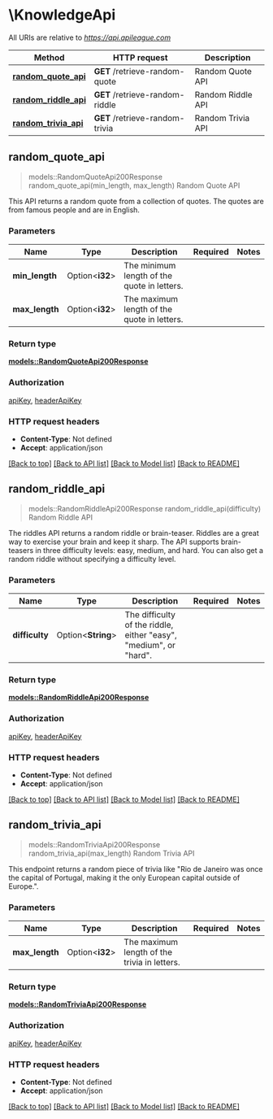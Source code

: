 # \KnowledgeApi

All URIs are relative to *https://api.apileague.com*

Method | HTTP request | Description
------------- | ------------- | -------------
[**random_quote_api**](KnowledgeApi.md#random_quote_api) | **GET** /retrieve-random-quote | Random Quote API
[**random_riddle_api**](KnowledgeApi.md#random_riddle_api) | **GET** /retrieve-random-riddle | Random Riddle API
[**random_trivia_api**](KnowledgeApi.md#random_trivia_api) | **GET** /retrieve-random-trivia | Random Trivia API



## random_quote_api

> models::RandomQuoteApi200Response random_quote_api(min_length, max_length)
Random Quote API

This API returns a random quote from a collection of quotes. The quotes are from famous people and are in English.

### Parameters


Name | Type | Description  | Required | Notes
------------- | ------------- | ------------- | ------------- | -------------
**min_length** | Option<**i32**> | The minimum length of the quote in letters. |  |
**max_length** | Option<**i32**> | The maximum length of the quote in letters. |  |

### Return type

[**models::RandomQuoteApi200Response**](randomQuoteAPI_200_response.md)

### Authorization

[apiKey](../README.md#apiKey), [headerApiKey](../README.md#headerApiKey)

### HTTP request headers

- **Content-Type**: Not defined
- **Accept**: application/json

[[Back to top]](#) [[Back to API list]](../README.md#documentation-for-api-endpoints) [[Back to Model list]](../README.md#documentation-for-models) [[Back to README]](../README.md)


## random_riddle_api

> models::RandomRiddleApi200Response random_riddle_api(difficulty)
Random Riddle API

The riddles API returns a random riddle or brain-teaser. Riddles are a great way to exercise your brain and keep it sharp. The API supports brain-teasers in three difficulty levels: easy, medium, and hard. You can also get a random riddle without specifying a difficulty level.

### Parameters


Name | Type | Description  | Required | Notes
------------- | ------------- | ------------- | ------------- | -------------
**difficulty** | Option<**String**> | The difficulty of the riddle, either \"easy\", \"medium\", or \"hard\". |  |

### Return type

[**models::RandomRiddleApi200Response**](randomRiddleAPI_200_response.md)

### Authorization

[apiKey](../README.md#apiKey), [headerApiKey](../README.md#headerApiKey)

### HTTP request headers

- **Content-Type**: Not defined
- **Accept**: application/json

[[Back to top]](#) [[Back to API list]](../README.md#documentation-for-api-endpoints) [[Back to Model list]](../README.md#documentation-for-models) [[Back to README]](../README.md)


## random_trivia_api

> models::RandomTriviaApi200Response random_trivia_api(max_length)
Random Trivia API

This endpoint returns a random piece of trivia like \"Rio de Janeiro was once the capital of Portugal, making it the only European capital outside of Europe.\".

### Parameters


Name | Type | Description  | Required | Notes
------------- | ------------- | ------------- | ------------- | -------------
**max_length** | Option<**i32**> | The maximum length of the trivia in letters. |  |

### Return type

[**models::RandomTriviaApi200Response**](randomTriviaAPI_200_response.md)

### Authorization

[apiKey](../README.md#apiKey), [headerApiKey](../README.md#headerApiKey)

### HTTP request headers

- **Content-Type**: Not defined
- **Accept**: application/json

[[Back to top]](#) [[Back to API list]](../README.md#documentation-for-api-endpoints) [[Back to Model list]](../README.md#documentation-for-models) [[Back to README]](../README.md)

